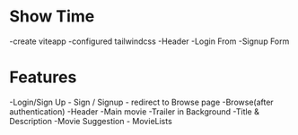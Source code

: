 # Show Time 

-create viteapp 
-configured tailwindcss 
-Header 
-Login From
-Signup Form


# Features 

-Login/Sign Up
    - Sign / Signup 
    - redirect to Browse page
-Browse(after authentication)
     -Header 
     -Main movie 
        -Trailer in Background 
        -Title & Description 
        -Movie Suggestion 
            - MovieLists 